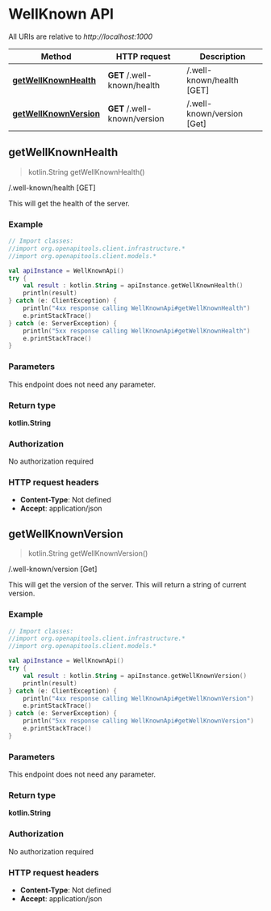 # WellKnown API

All URIs are relative to *http://localhost:1000*

Method | HTTP request | Description
------------- | ------------- | -------------
[**getWellKnownHealth**](#getwellknownhealth) | **GET** /.well-known/health | /.well-known/health [GET]
[**getWellKnownVersion**](#getwellknownversion) | **GET** /.well-known/version | /.well-known/version [Get]


<a id="getWellKnownHealth"></a>
## **getWellKnownHealth**
> kotlin.String getWellKnownHealth()

/.well-known/health [GET]

This will get the health of the server.

### Example
```kotlin
// Import classes:
//import org.openapitools.client.infrastructure.*
//import org.openapitools.client.models.*

val apiInstance = WellKnownApi()
try {
    val result : kotlin.String = apiInstance.getWellKnownHealth()
    println(result)
} catch (e: ClientException) {
    println("4xx response calling WellKnownApi#getWellKnownHealth")
    e.printStackTrace()
} catch (e: ServerException) {
    println("5xx response calling WellKnownApi#getWellKnownHealth")
    e.printStackTrace()
}
```

### Parameters
This endpoint does not need any parameter.

### Return type

**kotlin.String**

### Authorization

No authorization required

### HTTP request headers

 - **Content-Type**: Not defined
 - **Accept**: application/json

<a id="getWellKnownVersion"></a>
## **getWellKnownVersion**
> kotlin.String getWellKnownVersion()

/.well-known/version [Get]

This will get the version of the server. This will return a string of current version.

### Example
```kotlin
// Import classes:
//import org.openapitools.client.infrastructure.*
//import org.openapitools.client.models.*

val apiInstance = WellKnownApi()
try {
    val result : kotlin.String = apiInstance.getWellKnownVersion()
    println(result)
} catch (e: ClientException) {
    println("4xx response calling WellKnownApi#getWellKnownVersion")
    e.printStackTrace()
} catch (e: ServerException) {
    println("5xx response calling WellKnownApi#getWellKnownVersion")
    e.printStackTrace()
}
```

### Parameters
This endpoint does not need any parameter.

### Return type

**kotlin.String**

### Authorization

No authorization required

### HTTP request headers

 - **Content-Type**: Not defined
 - **Accept**: application/json

